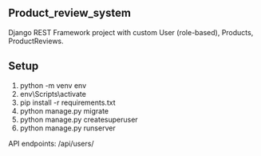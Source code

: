 ## Product_review_system
Django REST Framework project with custom User (role-based), Products, ProductReviews.
## Setup
1. python -m venv env
2.  env\Scripts\activate
3. pip install -r requirements.txt
4. python manage.py migrate
5. python manage.py createsuperuser
6. python manage.py runserver

API endpoints:
/api/users/


